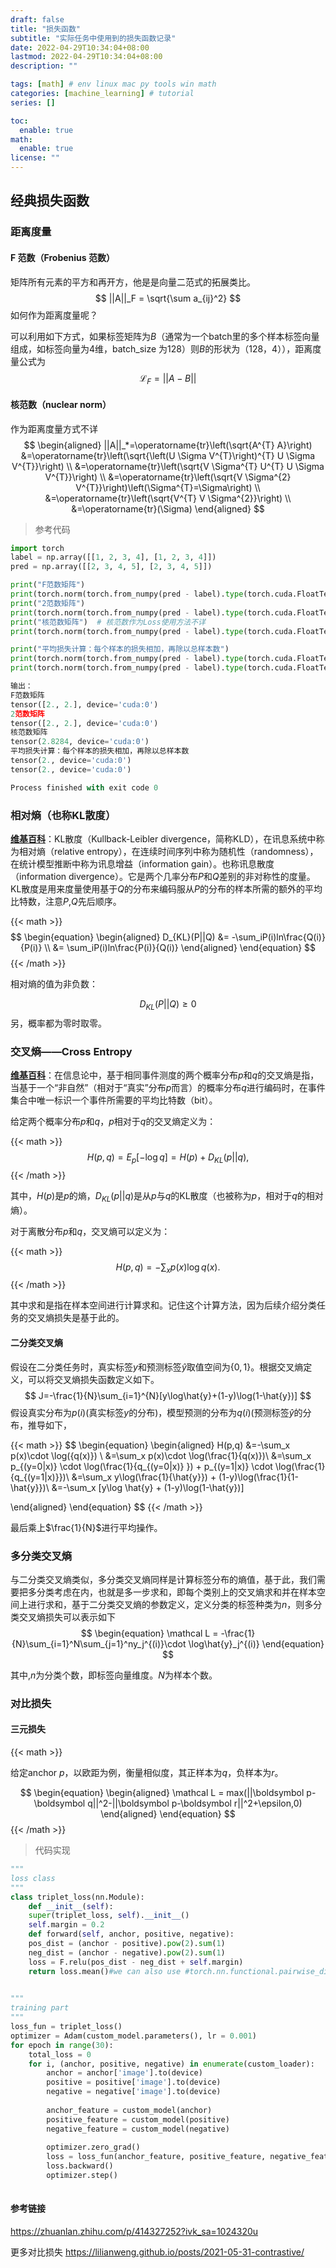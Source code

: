 ```yaml
---
draft: false
title: "损失函数"
subtitle: "实际任务中使用到的损失函数记录"
date: 2022-04-29T10:34:04+08:00
lastmod: 2022-04-29T10:34:04+08:00
description: ""

tags: [math] # env linux mac py tools win math
categories: [machine_learning] # tutorial
series: []

toc:
  enable: true
math:
  enable: true
license: ""
---
```


## 经典损失函数

### 距离度量

#### F 范数（Frobenius 范数）

矩阵所有元素的平方和再开方，他是是向量二范式的拓展类比。
$$
||A||_F = \sqrt{\sum a_{ij}^2}
$$
如何作为距离度量呢？

可以利用如下方式，如果标签矩阵为$B$（通常为一个batch里的多个样本标签向量组成，如标签向量为4维，batch_size 为128）则$B$的形状为（128，4）），距离度量公式为
$$
\mathcal L_F = ||A-B||
$$

#### 核范数（nuclear norm）

作为距离度量方式不详
$$
\begin{aligned}
||A||_*=\operatorname{tr}\left(\sqrt{A^{T} A}\right) &=\operatorname{tr}\left(\sqrt{\left(U \Sigma V^{T}\right)^{T} U \Sigma V^{T}}\right) \\
&=\operatorname{tr}\left(\sqrt{V \Sigma^{T} U^{T} U \Sigma V^{T}}\right) \\
&=\operatorname{tr}\left(\sqrt{V \Sigma^{2} V^{T}}\right)\left(\Sigma^{T}=\Sigma\right) \\
&=\operatorname{tr}\left(\sqrt{V^{T} V \Sigma^{2}}\right) \\
&=\operatorname{tr}(\Sigma)
\end{aligned}
$$

> 参考代码

```python
import torch
label = np.array([[1, 2, 3, 4], [1, 2, 3, 4]])
pred = np.array([[2, 3, 4, 5], [2, 3, 4, 5]])

print("F范数矩阵")
print(torch.norm(torch.from_numpy(pred - label).type(torch.cuda.FloatTensor), p="fro", dim=-1))
print("2范数矩阵")
print(torch.norm(torch.from_numpy(pred - label).type(torch.cuda.FloatTensor), p=2, dim=-1))
print("核范数矩阵")  # 核范数作为Loss使用方法不详
print(torch.norm(torch.from_numpy(pred - label).type(torch.cuda.FloatTensor), p="nuc"))

print("平均损失计算：每个样本的损失相加，再除以总样本数")
print(torch.norm(torch.from_numpy(pred - label).type(torch.cuda.FloatTensor), p="fro", dim=-1).sum() / label.shape[0])
print(torch.norm(torch.from_numpy(pred - label).type(torch.cuda.FloatTensor), p=2, dim=-1).sum() / label.shape[0])

输出：
F范数矩阵
tensor([2., 2.], device='cuda:0')
2范数矩阵
tensor([2., 2.], device='cuda:0')
核范数矩阵
tensor(2.8284, device='cuda:0')
平均损失计算：每个样本的损失相加，再除以总样本数
tensor(2., device='cuda:0')
tensor(2., device='cuda:0')

Process finished with exit code 0

```



### 相对熵（也称KL散度）

[**维基百科**](https://zh.wikipedia.org/wiki/%E7%9B%B8%E5%AF%B9%E7%86%B5)：KL散度（Kullback-Leibler divergence，简称KLD），在讯息系统中称为相对熵（relative entropy），在连续时间序列中称为随机性（randomness），在统计模型推断中称为讯息增益（information gain）。也称讯息散度（information divergence）。它是两个几率分布$P$和$Q$差别的非对称性的度量。 KL散度是用来度量使用基于$Q$的分布来编码服从$P$的分布的样本所需的额外的平均比特数，注意$P$,$Q$先后顺序。

{{< math >}}
$$
\begin{equation}
\begin{aligned}
D_{KL}(P||Q) &= -\sum_iP(i)ln\frac{Q(i)}{P(i)} \\
			&= \sum_iP(i)ln\frac{P(i)}{Q(i)}
\end{aligned}
\end{equation}
$$
{{< /math >}}

相对熵的值为非负数：


$$
D_{KL}(P||Q)\geq 0
$$
另，概率都为零时取零。





### 交叉熵——Cross Entropy



**[维基百科](https://zh.m.wikipedia.org/wiki/%E4%BA%A4%E5%8F%89%E7%86%B5)**：在信息论中，基于相同事件测度的两个概率分布$p$和$q$的交叉熵是指，当基于一个“非自然”（相对于“真实”分布$p$而言）的概率分布$q$进行编码时，在事件集合中唯一标识一个事件所需要的平均比特数（bit）。

给定两个概率分布$p$和$q$，$p$相对于$q$的交叉熵定义为：

{{< math >}}
$$
H(p,q) = E_p[-\log q] = H(p) + D_{KL}(p||q),
$$
{{< /math >}}

其中，$H(p)$是$p$的熵，$D_{KL}(p||q)$是从$p$与$q$的KL散度（也被称为$p$，相对于$q$的相对熵）。

对于离散分布$p$和$q$，交叉熵可以定义为：

{{< math >}}
$$
H(p,q)=-\sum_xp(x)\log q(x).
$$
{{< /math >}}

其中求和是指在样本空间进行计算求和。记住这个计算方法，因为后续介绍分类任务的交叉熵损失是基于此的。

#### 二分类交叉熵

假设在二分类任务时，真实标签$y$和预测标签$\hat{y}$取值空间为$\{0,1\}$。根据交叉熵定义，可以将交叉熵损失函数定义如下。
$$
J=-\frac{1}{N}\sum_{i=1}^{N}[y\log\hat{y}+(1-y)\log(1-\hat{y})]
$$
假设真实分布为$p(i)$(真实标签$y$的分布)，模型预测的分布为$q(i)$(预测标签$\hat{y}$的分布，推导如下，

{{< math >}}
$$
\begin{equation}
\begin{aligned}
H(p,q) &=-\sum_x p(x)\cdot \log({q(x)}) \\
		&=\sum_x p(x)\cdot \log(\frac{1}{q(x)})\\
		&=\sum_x p_{(y=0|x)} \cdot \log(\frac{1}{q_{(y=0|x)} }) + p_{(y=1|x)} \cdot \log(\frac{1}{q_{(y=1|x)}})\\
		&=\sum_x y\log(\frac{1}{\hat{y}}) + (1-y)\log(\frac{1}{1-\hat{y}})\\
		&=-\sum_x [y\log \hat{y} + (1-y)\log(1-\hat{y})]

\end{aligned}
\end{equation}
$$
{{< /math >}}

最后乘上$\frac{1}{N}$进行平均操作。



### 多分类交叉熵

与二分类交叉熵类似，多分类交叉熵同样是计算标签分布的熵值，基于此，我们需要把多分类考虑在内，也就是多一步求和，即每个类别上的交叉熵求和并在样本空间上进行求和，基于二分类交叉熵的参数定义，定义分类的标签种类为$n$，则多分类交叉熵损失可以表示如下
$$
\begin{equation}
\mathcal L = -\frac{1}{N}\sum_{i=1}^N\sum_{j=1}^ny_j^{(i)}\cdot \log\hat{y}_j^{(i)}
\end{equation}
$$

其中,$n$为分类个数，即标签向量维度。$N$为样本个数。

### 对比损失

#### 三元损失

{{< math >}}

给定anchor $p$，以欧距为例，衡量相似度，其正样本为$q$，负样本为$r$。

$$
\begin{equation}
\begin{aligned}
\mathcal L = max(||\boldsymbol p-\boldsymbol q||^2-||\boldsymbol p-\boldsymbol r||^2+\epsilon,0)
\end{aligned}
\end{equation}
$$
{{< /math >}}



> 代码实现

```python
"""
loss class
"""
class triplet_loss(nn.Module): 
	def __init__(self): 
  	super(triplet_loss, self).__init__() 
    self.margin = 0.2
	def forward(self, anchor, positive, negative): 
  	pos_dist = (anchor - positive).pow(2).sum(1) 
    neg_dist = (anchor - negative).pow(2).sum(1) 
    loss = F.relu(pos_dist - neg_dist + self.margin) 
    return loss.mean()#we can also use #torch.nn.functional.pairwise_distance(anchor,positive, keep_dims=True), which #computes the euclidean distance.
  

"""
training part
"""
loss_fun = triplet_loss() 
optimizer = Adam(custom_model.parameters(), lr = 0.001) 
for epoch in range(30): 
    total_loss = 0 
    for i, (anchor, positive, negative) in enumerate(custom_loader): 
        anchor = anchor['image'].to(device) 
        positive = positive['image'].to(device) 
        negative = negative['image'].to(device) 
 
        anchor_feature = custom_model(anchor) 
        positive_feature = custom_model(positive) 
        negative_feature = custom_model(negative) 
 
        optimizer.zero_grad() 
        loss = loss_fun(anchor_feature, positive_feature, negative_feature) 
        loss.backward() 
        optimizer.step()
  

```



#### 参考链接

https://zhuanlan.zhihu.com/p/414327252?ivk_sa=1024320u

更多对比损失  https://lilianweng.github.io/posts/2021-05-31-contrastive/
